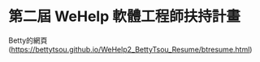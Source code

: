 # 第二屆 WeHelp 軟體工程師扶持計畫
Betty的網頁(https://bettytsou.github.io/WeHelp2_BettyTsou_Resume/btresume.html)
